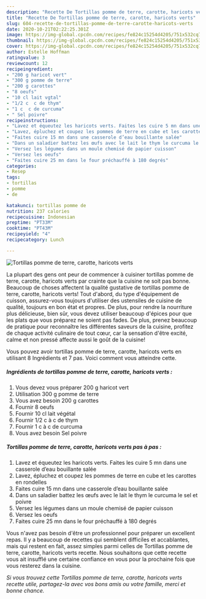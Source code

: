 ```yaml
---
description: "Recette De Tortillas pomme de terre, carotte, haricots verts"
title: "Recette De Tortillas pomme de terre, carotte, haricots verts"
slug: 604-recette-de-tortillas-pomme-de-terre-carotte-haricots-verts
date: 2020-10-21T02:22:25.301Z
image: https://img-global.cpcdn.com/recipes/fe824c15254d4205/751x532cq70/tortillas-pomme-de-terre-carotte-haricots-verts-photo-principale-de-la-recette.jpg
thumbnail: https://img-global.cpcdn.com/recipes/fe824c15254d4205/751x532cq70/tortillas-pomme-de-terre-carotte-haricots-verts-photo-principale-de-la-recette.jpg
cover: https://img-global.cpcdn.com/recipes/fe824c15254d4205/751x532cq70/tortillas-pomme-de-terre-carotte-haricots-verts-photo-principale-de-la-recette.jpg
author: Estelle Hoffman
ratingvalue: 3
reviewcount: 12
recipeingredient:
- "200 g haricot vert"
- "300 g pomme de terre"
- "200 g carottes"
- "8 oeufs"
- "10 cl lait vgtal"
- "1/2 c  c de thym"
- "1 c  c de curcuma"
- " Sel poivre"
recipeinstructions:
- "Lavez et équeutez les haricots verts. Faites les cuire 5 mn dans une casserole d’eau bouillante salée"
- "Lavez, épluchez et coupez les pommes de terre en cube et les carottes en rondelles"
- "Faites cuire 15 mn dans une casserole d’eau bouillante salée"
- "Dans un saladier battez les œufs avec le lait le thym le curcuma le sel et poivre"
- "Versez les légumes dans un moule chemisé de papier cuisson"
- "Versez les oeufs"
- "Faites cuire 25 mn dans le four préchauffé à 180 degrés"
categories:
- Resep
tags:
- tortillas
- pomme
- de

katakunci: tortillas pomme de 
nutrition: 237 calories
recipecuisine: Indonesian
preptime: "PT33M"
cooktime: "PT43M"
recipeyield: "4"
recipecategory: Lunch

---
```



![Tortillas pomme de terre, carotte, haricots verts](https://img-global.cpcdn.com/recipes/fe824c15254d4205/751x532cq70/tortillas-pomme-de-terre-carotte-haricots-verts-photo-principale-de-la-recette.jpg)

La plupart des gens ont peur de commencer à cuisiner tortillas pomme de terre, carotte, haricots verts par crainte que la cuisine ne soit pas bonne. Beaucoup de choses affectent la qualité gustative de tortillas pomme de terre, carotte, haricots verts! Tout d'abord, du type d'équipement de cuisson, assurez-vous toujours d'utiliser des ustensiles de cuisine de qualité, toujours en bon état et propres. De plus, pour rendre la nourriture plus délicieuse, bien sûr, vous devez utiliser beaucoup d'épices pour que les plats que vous préparez ne soient pas fades. De plus, prenez beaucoup de pratique pour reconnaître les différentes saveurs de la cuisine, profitez de chaque activité culinaire de tout cœur, car la sensation d'être excité, calme et non pressé affecte aussi le goût de la cuisine!

<!--inarticleads1-->

Vous pouvez avoir tortillas pomme de terre, carotte, haricots verts en utilisant 8 Ingrédients et 7 pas. Voici comment vous atteindre cette.

##### Ingrédients de tortillas pomme de terre, carotte, haricots verts :

1. Vous devez vous préparer 200 g haricot vert
1. Utilisation 300 g pomme de terre
1. Vous avez besoin 200 g carottes
1. Fournir 8 oeufs
1. Fournir 10 cl lait végétal
1. Fournir 1/2 c à c de thym
1. Fournir 1 c à c de curcuma
1. Vous avez besoin  Sel poivre




<!--inarticleads2-->

##### Tortillas pomme de terre, carotte, haricots verts pas à pas :

1. Lavez et équeutez les haricots verts. Faites les cuire 5 mn dans une casserole d’eau bouillante salée
1. Lavez, épluchez et coupez les pommes de terre en cube et les carottes en rondelles
1. Faites cuire 15 mn dans une casserole d’eau bouillante salée
1. Dans un saladier battez les œufs avec le lait le thym le curcuma le sel et poivre
1. Versez les légumes dans un moule chemisé de papier cuisson
1. Versez les oeufs
1. Faites cuire 25 mn dans le four préchauffé à 180 degrés




<!--inarticleads1-->

<p>
Vous n'avez pas besoin d'être un professionnel pour préparer un excellent repas. Il y a beaucoup de recettes qui semblent difficiles et accablantes, mais qui restent en fait, assez simples parmi celles de Tortillas pomme de terre, carotte, haricots verts recette. Nous souhaitons que cette recette vous ait insufflé une certaine confiance en vous pour la prochaine fois que vous resterez dans la cuisine.
</p>

<p>
<i>Si vous trouvez cette Tortillas pomme de terre, carotte, haricots verts recette utile, partagez-la avec vos bons amis ou votre famille, merci et bonne chance.</i>
</p>
